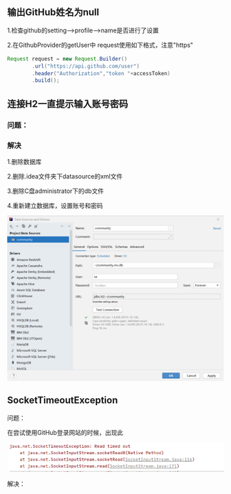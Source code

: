 ## 输出GitHub姓名为null

1.检查github的setting-->profile-->name是否进行了设置

2.在GithubProvider的getUser中 request使用如下格式，注意"https"

```java
Request request = new Request.Builder()
        .url("https://api.github.com/user")
        .header("Authorization","token "+accessToken)
        .build();
```

## 连接H2一直提示输入账号密码

### 问题：

### 解决

1.删除数据库

2.删除.idea文件夹下datasource的xml文件

3.删除C盘administrator下的db文件

4.重新建立数据库，设置账号和密码

![image-20210721094827295](避坑记录.assets/image-20210721094827295.png)

## SocketTimeoutException

问题：

在尝试使用GitHub登录网站的时候，出现此

![image-20210721095538872](避坑记录.assets/image-20210721095538872.png)

解决：

